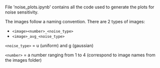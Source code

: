File 'noise_plots.ipynb' contains all the code used to generate the plots for noise sensitivity.

The images follow a naming convention. There are 2 types of images:
- `<image><number>_<noise_type>`
- `<image>_avg_<noise_type>`

`<noise_type>` = u (uniform) and g (gaussian)

`<number>` = a number ranging from 1 to 4 (correspond to image names from the images folder)
